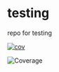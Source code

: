 # testing
repo for testing


[![cov](https://Alex286756.github.io/testing/badges/coverage.svg)](https://github.com/Alex286756/testing/actions)


![Coverage](https://img.shields.io/endpoint?url=https://raw.githubusercontent.com/Alex286756/testing/proba/.github/badges/jacoco.json)